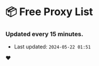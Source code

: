 # :package: Free Proxy List
### Updated every 15 minutes.

- Last updated: `2024-05-22 01:51`

:heart:
